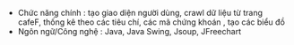 * Chức năng chính : tạo giao diện người dùng, crawl dữ liệu từ trang cafeF, thống kê theo các tiêu chí, các mã chứng khoán , tạo các biểu đồ
* Ngôn ngữ/Công nghệ : Java, Java Swing, Jsoup, JFreechart
